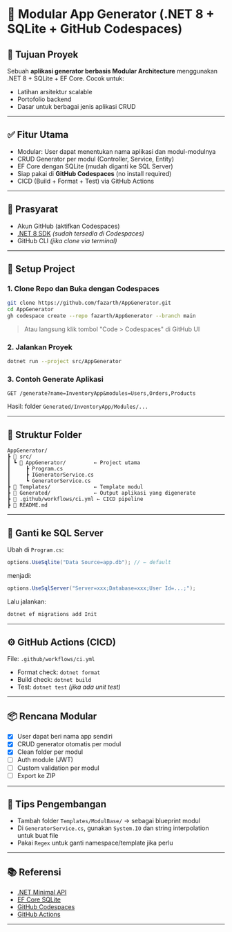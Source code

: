 # 🧪 Modular App Generator (.NET 8 + SQLite + GitHub Codespaces)

## 📌 Tujuan Proyek

Sebuah **aplikasi generator berbasis Modular Architecture** menggunakan .NET 8 + SQLite + EF Core. Cocok untuk:

* Latihan arsitektur scalable
* Portofolio backend
* Dasar untuk berbagai jenis aplikasi CRUD

---

## ✅ Fitur Utama

* Modular: User dapat menentukan nama aplikasi dan modul-modulnya
* CRUD Generator per modul (Controller, Service, Entity)
* EF Core dengan SQLite (mudah diganti ke SQL Server)
* Siap pakai di **GitHub Codespaces** (no install required)
* CICD (Build + Format + Test) via GitHub Actions

---

## 🧰 Prasyarat

* Akun GitHub (aktifkan Codespaces)
* [.NET 8 SDK](https://dotnet.microsoft.com/en-us/download) *(sudah tersedia di Codespaces)*
* GitHub CLI *(jika clone via terminal)*

---

## 🚀 Setup Project

### 1. Clone Repo dan Buka dengan Codespaces

```bash
git clone https://github.com/fazarth/AppGenerator.git
cd AppGenerator
gh codespace create --repo fazarth/AppGenerator --branch main
```

> Atau langsung klik tombol "Code > Codespaces" di GitHub UI

### 2. Jalankan Proyek

```bash
dotnet run --project src/AppGenerator
```

### 3. Contoh Generate Aplikasi

```http
GET /generate?name=InventoryApp&modules=Users,Orders,Products
```

Hasil: folder `Generated/InventoryApp/Modules/...`

---

## 🧱 Struktur Folder

```
AppGenerator/
┣ 📁 src/
┃ ┗ 📁 AppGenerator/         ← Project utama
┃     ┣ Program.cs
┃     ┣ IGeneratorService.cs
┃     ┗ GeneratorService.cs
┣ 📁 Templates/              ← Template modul
┣ 📁 Generated/              ← Output aplikasi yang digenerate
┣ 📄 .github/workflows/ci.yml ← CICD pipeline
┣ 📄 README.md
```

---

## 🔄 Ganti ke SQL Server

Ubah di `Program.cs`:

```csharp
options.UseSqlite("Data Source=app.db"); // ← default
```

menjadi:

```csharp
options.UseSqlServer("Server=xxx;Database=xxx;User Id=...;");
```

Lalu jalankan:

```bash
dotnet ef migrations add Init
```

---

## ⚙️ GitHub Actions (CICD)

File: `.github/workflows/ci.yml`

* Format check: `dotnet format`
* Build check: `dotnet build`
* Test: `dotnet test` *(jika ada unit test)*

---

## 📦 Rencana Modular

* [x] User dapat beri nama app sendiri
* [x] CRUD generator otomatis per modul
* [x] Clean folder per modul
* [ ] Auth module (JWT)
* [ ] Custom validation per modul
* [ ] Export ke ZIP

---

## 🧠 Tips Pengembangan

* Tambah folder `Templates/ModulBase/` → sebagai blueprint modul
* Di `GeneratorService.cs`, gunakan `System.IO` dan string interpolation untuk buat file
* Pakai `Regex` untuk ganti namespace/template jika perlu

---

## 📚 Referensi

* [.NET Minimal API](https://learn.microsoft.com/en-us/aspnet/core/fundamentals/minimal-apis)
* [EF Core SQLite](https://learn.microsoft.com/en-us/ef/core/providers/sqlite/?tabs=dotnet-core-cli)
* [GitHub Codespaces](https://github.com/features/codespaces)
* [GitHub Actions](https://docs.github.com/en/actions)

---
